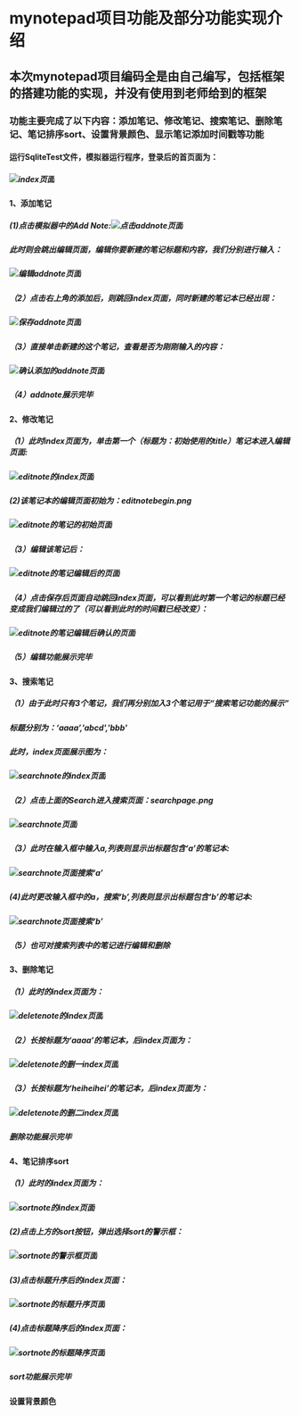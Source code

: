 # mynotepad项目功能及部分功能实现介绍
## 本次mynotepad项目编码全是由自己编写，包括框架的搭建功能的实现，并没有使用到老师给到的框架
### 功能主要完成了以下内容：添加笔记、修改笔记、搜索笔记、删除笔记、笔记排序sort、设置背景颜色、显示笔记添加时间戳等功能
#### 运行SqliteTest文件，模拟器运行程序，登录后的首页面为：
##### ![index页面](images/index.png)
#### 1、添加笔记
##### (1)点击模拟器中的Add Note:![点击addnote页面](images/addnote/clickAddNote.png)
#####     此时则会跳出编辑页面，编辑你要新建的笔记标题和内容，我们分别进行输入：
#####     ![编辑addnote页面](images/addnote/editAddNote.png)
##### （2）点击右上角的添加后，则跳回index页面，同时新建的笔记本已经出现：
#####     ![保存addnote页面](images/addnote/saveAddNote.png)
##### （3）直接单击新建的这个笔记，查看是否为刚刚输入的内容：
#####     ![确认添加的addnote页面](images/addnote/confirmAddnote.png)
##### （4）addnote展示完毕
#### 2、修改笔记
#####  （1）此时index页面为，单击第一个（标题为：初始使用的title）笔记本进入编辑页面:
#####     ![editnote的index页面](images/editnote/editnoteIndex.png)
#####   (2)该笔记本的编辑页面初始为：editnotebegin.png
#####     ![editnote的笔记的初始页面](images/editnote/editnotebegin.png)
#####  （3）编辑该笔记后：
#####     ![editnote的笔记编辑后的页面](images/editnote/editnoteafter.png)
#####  （4）点击保存后页面自动跳回index页面，可以看到此时第一个笔记的标题已经变成我们编辑过的了（可以看到此时的时间戳已经改变）：
#####     ![editnote的笔记编辑后确认的页面](images/editnote/confirmeditnote.png)
#####  （5）编辑功能展示完毕
#### 3、搜索笔记
#####  （1）由于此时只有3个笔记，我们再分别加入3个笔记用于“搜索笔记功能的展示”
#####     标题分别为：‘aaaa’,'abcd','bbb'
#####     此时，index页面展示图为：
#####     ![searchnote的index页面](images/searchnote/searchnoteindex.png)
#####  （2）点击上面的Search进入搜索页面：searchpage.png
#####     ![searchnote页面](images/searchnote/searchpage.png)
#####  （3）此时在输入框中输入a,列表则显示出标题包含‘a’的笔记本:
#####     ![searchnote页面搜索‘a’](images/searchnote/searcha.png)
#####   (4)此时更改输入框中的a，搜索‘b’,列表则显示出标题包含‘b’的笔记本:
#####     ![searchnote页面搜索‘b’](images/searchnote/searchb.png.png)
#####  （5）也可对搜索列表中的笔记进行编辑和删除
#### 3、删除笔记
#####   （1）此时的index页面为：
#####     ![deletenote的index页面](images/deletenote/deletenoteindex.png)
#####   （2）长按标题为‘aaaa’的笔记本，后index页面为：
#####     ![deletenote的删一index页面](images/deletenote/deletefirst.png)
#####   （3）长按标题为‘heiheihei’的笔记本，后index页面为：
#####     ![deletenote的删二index页面](images/deletenote/deletesecond.png)
#####    删除功能展示完毕
#### 4、笔记排序sort
#####   （1）此时的index页面为：
#####     ![sortnote的index页面](images/sort/sortnoteindex.png)
#####   (2)点击上方的sort按钮，弹出选择sort的警示框：
#####     ![sortnote的警示框页面](images/sort/sortnotedialog.png)
#####   (3)点击标题升序后的index页面：
#####     ![sortnote的标题升序页面](images/sort/sortnoteup.png)
#####   (4)点击标题降序后的index页面：
#####     ![sortnote的标题降序页面](images/sort/sortnotedown.png)
#####   sort功能展示完毕
#### 设置背景颜色
